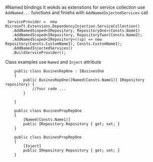 #Named bindings
It wokds as extenstions for service collection 
use `AddNamed...` functions and finiehs with `AddNamedInjectedServices` call

```CSharp
 ServiceProvider =  new Microsoft.Extensions.DependencyInjection.ServiceCollection()
   .AddNamedScoped<IRepository, RepositoryOne>(Consts.Name1)
   .AddNamedScoped<IRepository, RepositoryTwo>(Consts.Name2);
   .AddNamedScoped<IRepository>((sp) => new Repository(Consts.CustomName1), Consts.CustomName1);
   .AddNamedInjectedServices()
   .BuildServiceProvider();
```

Class examples use `Named` and `Inject` attribute 
```CSharp
    public class BusinesRepOne : IBusinesOne
    {
        public BusinesRepOne([Named(Consts.Name1)] IRepository repository) {
            //Your code ...
        }

    }

    public class BusinesPropRepOne
    {
        [Named(Consts.Name1)]
        public IRepository Repository { get; set; }
    }

    public class BusinesPropRepOne
    {
        [Inject]
        public IRepository Repository { get; set; }
    }
```
